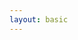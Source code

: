 ```yaml
---
layout: basic
---
```


<div class="relative">
    <WindowWrapper
        background="#E1F4FF"
        style="height: 525px !important; max-height: 525px !important; min-height: 525px !important;"
    >
        <ZligIframe height="500px" />
    </WindowWrapper>
    <!-- <div class="p-3 flex flex-col gap-2  absolute top-9 left-2 bg-white rounded-md border z-10">
        <QRCode content="https://zlig.net/" :size="64" />
        <div class="w-full text-xs whitespace-nowrap flex flex-row gap-1 justify-center">
            <mdi-web class="baseColor" />
            <MyLink to="https://zlig.net/">zlig.net</MyLink>
        </div>
    </div> -->
</div>

<FloatingStageFlowToolsResultPage question-key="biggest-challenge-in-zlig" />

<!--
problem:
- very fast very complex
- missing type safety
-->
